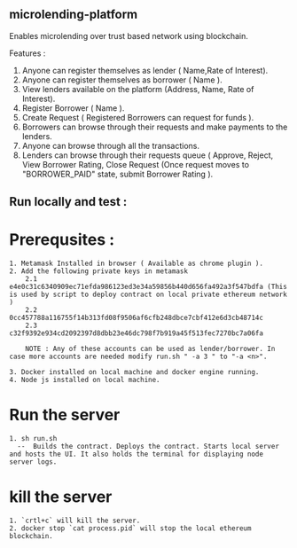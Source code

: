 ## microlending-platform
Enables microlending over trust based network using blockchain.

Features :
 1. Anyone can register themselves as lender ( Name,Rate of Interest).
 2. Anyone can register themselves as borrower ( Name ).
 3. View lenders available on the platform (Address, Name, Rate of Interest).
 4. Register Borrower ( Name ).
 5. Create Request ( Registered Borrowers can request for funds ).
 6. Borrowers can browse through their requests and make payments to the lenders.
 7. Anyone can browse through all the transactions.
 8. Lenders can browse through their requests queue ( Approve, Reject, View Borrower Rating, Close Request (Once request moves to "BORROWER_PAID" state, submit Borrower Rating ).

## Run locally and test :

  # Prerequsites :

    1. Metamask Installed in browser ( Available as chrome plugin ).
    2. Add the following private keys in metamask
        2.1 e4e0c31c6340909ec71efda986123ed3e34a59856b440d656fa492a3f547bdfa (This is used by script to deploy contract on local private ethereum network )
        2.2 0cc457788a116755f14b313fd08f9506af6cfb248dbce7cbf412e6d3cb48714c
        2.3 c32f9392e934cd2092397d8dbb23e46dc798f7b919a45f513fec7270bc7a06fa

        NOTE : Any of these accounts can be used as lender/borrower. In case more accounts are needed modify run.sh " -a 3 " to "-a <n>".

    3. Docker installed on local machine and docker engine running.
    4. Node js installed on local machine.

  # Run the server
    1. sh run.sh
      --  Builds the contract. Deploys the contract. Starts local server and hosts the UI. It also holds the terminal for displaying node server logs.

  # kill the server
    1. `crtl+c` will kill the server.
    2. docker stop `cat process.pid` will stop the local ethereum blockchain.
